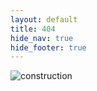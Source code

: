 ```yaml
---
layout: default
title: 404
hide_nav: true
hide_footer: true
---
```


![construction][]

[construction]: {{site.baseurl}}/_data/images/construction.png